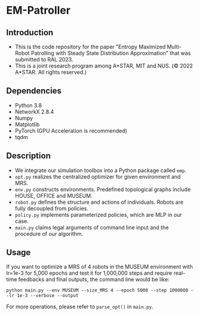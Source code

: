 # EM-Patroller
## Introduction
* This is the code repository for the paper "Entropy Maximized Multi-Robot Patrolling with Steady State Distribution Approximation" that was submitted to RAL 2023. 
* This is a joint research program among A*STAR, MIT and NUS. (© 2022 A\*STAR. All rights reserved.)

## Dependencies
* Python 3.8
* NetworkX 2.8.4
* Numpy
* Matplotlib
* PyTorch (GPU Acceleration is recommended)
* tqdm

## Description
* We integrate our simulation toolbox into a Python package called `emp`. 
* `opt.py` realizes the centralized optimizer for given environment and MRS.
* `env.py` constructs environments. Predefined topological graphs include HOUSE, OFFICE and MUSEUM.
* `robot.py` defines the structure and actions of individuals. Robots are fully decoupled from policies.
* `policy.py` implements parameterized policies, which are MLP in our case.
* `main.py` claims legal arguments of command line input and the procedure of our algorithm.

## Usage
If you want to optimize a MRS of 4 robots in the MUSEUM environment with lr=1e-3 for 5,000 epochs and test it for 1,000,000 steps and require real-time feedbacks and final outputs, the command line would be like:
```
python main.py --env MUSEUM --size_MRS 4 --epoch 5000 --step 1000000 --lr 1e-3 --verbose --output
```
For more operations, please refer to `parse_opt()` in `main.py`.
